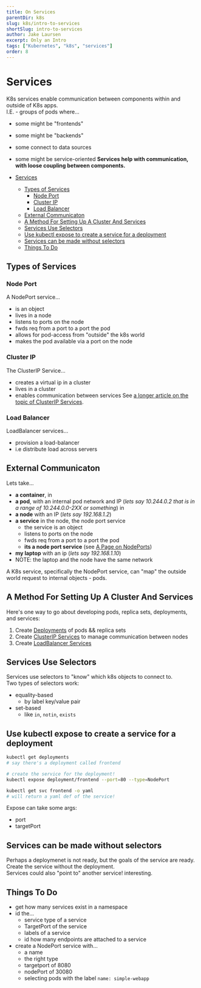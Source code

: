 ```yaml
---
title: On Services
parentDir: k8s
slug: k8s/intro-to-services
shortSlug: intro-to-services
author: Jake Laursen
excerpt: Only an Intro
tags: ["Kubernetes", "k8s", "services"]
order: 8
---
```


# Services
K8s services enable communication between components within and outside of K8s apps.    
I.E. - groups of pods where...
- some might be "frontends"
- some might be "backends"
- some connect to data sources
- some might be service-oriented
**Services help with communication, with loose coupling between components.**   

- [Services](#services)
  - [Types of Services](#types-of-services)
    - [Node Port](#node-port)
    - [Cluster IP](#cluster-ip)
    - [Load Balancer](#load-balancer)
  - [External Communicaton](#external-communicaton)
  - [A Method For Setting Up A Cluster And Services](#a-method-for-setting-up-a-cluster-and-services)
  - [Services Use Selectors](#services-use-selectors)
  - [Use kubectl expose to create a service for a deployment](#use-kubectl-expose-to-create-a-service-for-a-deployment)
  - [Services can be made without selectors](#services-can-be-made-without-selectors)
  - [Things To Do](#things-to-do)
## Types of Services
### Node Port
A NodePort service...
- is an object
- lives in a  node
- listens to ports on the node
- fwds req from a port to a port the pod
- allows for pod-access from "outside" the k8s world
- makes the pod available via a port on the node

### Cluster IP 
The ClusterIP Service...
- creates a virtual ip in a cluster
- lives in a cluster
- enables communication between services
See [a longer article on the topic of ClusterIP Services](k8s/networking-intro/cluster-ip-service).  

### Load Balancer
LoadBalancer services...
- provision a load-balancer
- i.e distribute load across servers

## External Communicaton
Lets take...
- **a container**, in
- **a pod**, with an internal pod network and IP (_lets say 10.244.0.2 that is in a range of 10.244.0.0-2XX or something_) in
- **a node** with an IP (_lets say 192.168.1.2_)
- **a service** in the node, the node port service
  - the service is an object
  - listens to ports on the node
  - fwds req from a port to a port the pod
  - **its a node port service** (see [A Page on NodePorts](/k8s/node-port-service))
- **my laptop** with an ip (_lets say 192.168.1.10_)
- NOTE: the laptop and the node have the same network

A K8s service, specifically the NodePort service, can "map" the outside world request to internal objects - pods.

## A Method For Setting Up A Cluster And Services
Here's one way to go about developing pods, replica sets, deployments, and services:  
1. Create [Deployments](/k8s/deployments) of pods && replica sets
2. Create [ClusterIP Services](/k8s/networking-intro/cluster-ip-service) to manage communication between nodes
3. Create [LoadBalancer Services](/k8s/load-balancer-service)


## Services Use Selectors
Services use selectors to "know" which k8s objects to connect to.  
Two types of selectors work:
- equality-based
  - by label key/value pair
- set-based
  - like `in`, `notin`, `exists`

## Use kubectl expose to create a service for a deployment
```bash
kubectl get deployments
# say there's a deployment called frontend

# create the service for the deployment!
kubectl expose deployment/frontend --port=80 --type=NodePort

kubectl get svc frontend -o yaml
# will return a yaml def of the service!
```
Expose can take some args:
- port
- targetPort

## Services can be made without selectors
Perhaps a deploymenet is not ready, but the goals of the service are ready.  
Create the service without the deployment.  
Services could also "point to" another service! interesting. 

## Things To Do
- get how many services exist in a namespace
- id the...
  - service type of a service
  - TargetPort of the service
  - labels of a service
  - id how many endpoints are attached to a service
- create a NodePort service with...
  - a name
  - the right type
  - targetport of 8080
  - nodePort of 30080
  - selecting pods with the label `name: simple-webapp`